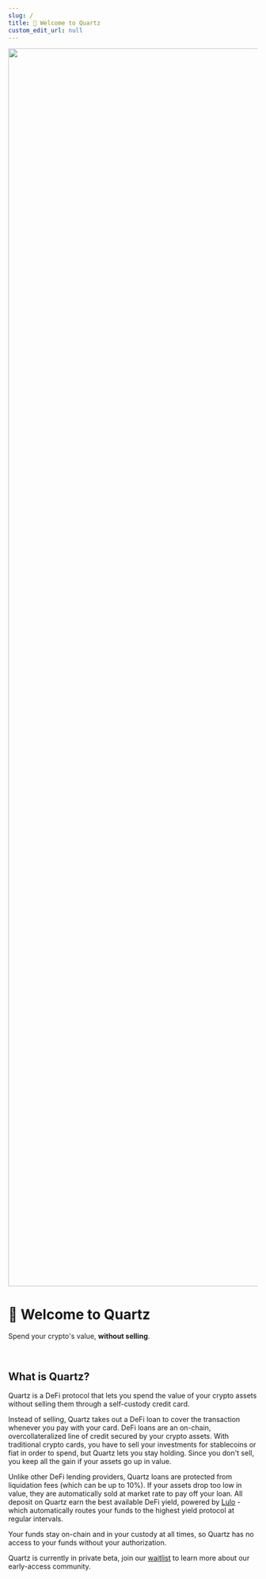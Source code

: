 ```yaml
---
slug: /
title: 👋 Welcome to Quartz
custom_edit_url: null
---
```


<div align="center">
  <img width="2500" alt="Quartz" src="https://cdn.prod.website-files.com/67504dd7fde047775f88c355/67b380029cf6f3d8e10349bf_docs_banner.jpg" />
</div>

# 👋 Welcome to Quartz

Spend your crypto's value, **without selling**.

<br/>

## What is Quartz?

Quartz is a DeFi protocol that lets you spend the value of your crypto assets without selling them through a self-custody credit card.

Instead of selling, Quartz takes out a DeFi loan to cover the transaction whenever you pay with your card. DeFi loans are an on-chain, overcollateralized line of credit secured by your crypto assets. With traditional crypto cards, you have to sell your investments for stablecoins or fiat in order to spend, but Quartz lets you stay holding. Since you don't sell, you keep all the gain if your assets go up in value.

Unlike other DeFi lending providers, Quartz loans are protected from liquidation fees (which can be up to 10%). If your assets drop too low in value, they are automatically sold at market rate to pay off your loan. All deposit on Quartz earn the best available DeFi yield, powered by [Lulo](https://lulo.fi/) - which automatically routes your funds to the highest yield protocol at regular intervals.

Your funds stay on-chain and in your custody at all times, so Quartz has no access to your funds without your authorization.

Quartz is currently in private beta, join our [waitlist](https://quartzpay.io/) to learn more about our early-access community.

